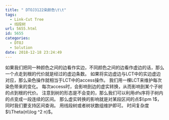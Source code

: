 ```yaml
---
title: " DTOJ3122染颜色\t\t"
tags:
  - Link-Cut Tree
  - 线段树
url: 5655.html
id: 5655
categories:
  - DTOJ
  - Solution
date: 2018-12-18 23:24:49
---
```


如果我们把同一种颜色之间的边看作实边，不同颜色之间的边看作虚边的话，那么一个点走到根的代价就是经过的虚边条数。 如果将实边虚边与LCT中的实边虚边对应，那么染色操作就相当于LCT中的access操作。 我们用一棵LCT来维护每次染色带来的变化。 每次access时，会影响到边的虚实转换，从而影响到某个子树的点到根的代价。 注意到树的形态是不会变的，那么我们可以利用dfs序将子树内的点变成一段连续的区间。 那么虚实转换的影响就是对某段区间的点$\\pm 1$，同时我们要支持区间查询。 用线段树或者树状数组维护即可。 时间复杂度$\\Theta(n\\log ^2 n)$。